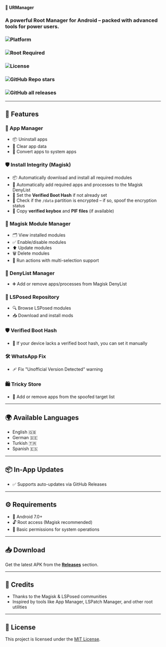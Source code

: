 #### 🔧 URManager  
### A powerful Root Manager for Android – packed with advanced tools for power users.

### ![Platform](https://img.shields.io/badge/platform-Android-green?style=flat-square)
### ![Root Required](https://img.shields.io/badge/root-required-red?style=flat-square)
### ![License](https://img.shields.io/github/license/Escape000-bit/urmanager?style=flat-square)
### ![GitHub Repo stars](https://img.shields.io/github/stars/Escape000-bit/urmanager?style=flat-square)
### ![GitHub all releases](https://img.shields.io/github/downloads/Escape000-bit/urmanager/total?style=flat-square)

---

## 🚀 Features

### 📱 App Manager
- 📦 Uninstall apps  
- 🧹 Clear app data  
- 🚀 Convert apps to system apps

### 🛡️ Install Integrity (Magisk)
- 📦 Automatically download and install all required modules  
- 🚫 Automatically add required apps and processes to the Magisk DenyList  
- 🔐 Set the **Verified Boot Hash** if not already set  
- 💾 Check if the `/data` partition is encrypted – if so, spoof the encryption status  
- 📁 Copy **verified keybox** and **PIF files** (if available)
  
### 🧩 Magisk Module Manager
- 🗂️ View installed modules  
- ✅ Enable/disable modules  
- ⬆️ Update modules  
- 🗑️ Delete modules  
- 🔄 Run actions with multi-selection support  

### 🚫 DenyList Manager
- ➕ Add or remove apps/processes from Magisk DenyList  

### 🧬 LSPosed Repository
- 🔍 Browse LSPosed modules  
- 📥 Download and install mods  

### 🛡️ Verified Boot Hash
- 📍 If your device lacks a verified boot hash, you can set it manually  

### 🛠️ WhatsApp Fix
- 🩹 Fix "Unofficial Version Detected" warning  

### 🛍️ Tricky Store
- 🎯 Add or remove apps from the spoofed target list  

---

## 🌍 Available Languages
- English 🇬🇧  
- German 🇩🇪  
- Turkish 🇹🇷  
- Spanish 🇪🇸  

---

## 📦 In-App Updates
- ✅ Supports auto-updates via GitHub Releases

---


## ⚙️ Requirements
- 📱 Android 7.0+  
- 🔓 Root access (Magisk recommended)  
- 🔧 Basic permissions for system operations

---

## 📥 Download

Get the latest APK from the [**Releases**](https://github.com/Escape000-bit/URManager/releases) section.

---

## 🙏 Credits
- Thanks to the Magisk & LSPosed communities  
- Inspired by tools like App Manager, LSPatch Manager, and other root utilities

---

## 📜 License
This project is licensed under the [MIT License](LICENSE).

